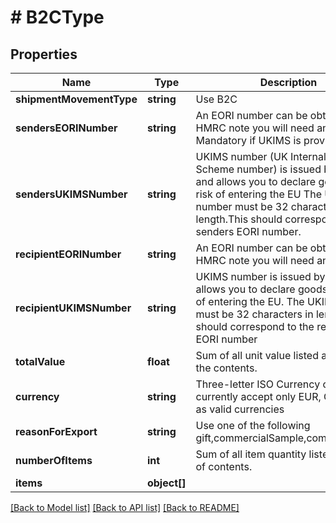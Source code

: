 # # B2CType

## Properties

Name | Type | Description | Notes
------------ | ------------- | ------------- | -------------
**shipmentMovementType** | **string** | Use B2C |
**sendersEORINumber** | **string** | An EORI number can be obtained from HMRC note you will need an XI EORI. Mandatory if UKIMS is provided | [optional]
**sendersUKIMSNumber** | **string** | UKIMS number (UK Internal Market Scheme number) is issued by HMRC and allows you to declare goods not at risk of entering the EU The UKIMS number must be 32 characters in length.This should correspond to the senders EORI number. | [optional]
**recipientEORINumber** | **string** | An EORI number can be obtained from HMRC note you will need an XI EORI | [optional]
**recipientUKIMSNumber** | **string** | UKIMS number is issued by HMRC and allows you to declare goods not at risk of entering the EU. The UKIMS number must be 32 characters in length. This should correspond to the recipient EORI number | [optional]
**totalValue** | **float** | Sum of all unit value listed as part of the contents. |
**currency** | **string** | Three-letter ISO Currency code. We currently accept only EUR, GBP &amp; USD as valid currencies | [optional]
**reasonForExport** | **string** | Use one of the following gift,commercialSample,commercialSale | [optional]
**numberOfItems** | **int** | Sum of all item quantity listed as part of contents. |
**items** | **object[]** |  | [optional]

[[Back to Model list]](../../README.md#models) [[Back to API list]](../../README.md#endpoints) [[Back to README]](../../README.md)
